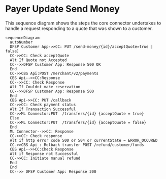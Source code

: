 # Payer Update Send Money
This sequence diagram shows the steps the core connector undertakes to handle a request responding to a quote that was shown to a customer. 

```mermaid
sequenceDiagram
  autoNumber
  DFSP Customer App->>CC: PUT /send-money/{id}/acceptQuote=true | false]
  CC->>CC: Check acceptQuote
  Alt If Quote not Accepted
  CC-->>DFSP Customer App: Response 500 OK
  End
  CC->>CBS Api:POST /merchant/v2/payments
  CBS Api-->>CC:Response
  CC-->>CC: Check Response
  Alt If Couldnt make reservation
  CC-->>DFSP Customer App: Response 500
  End
  CBS Api->>CC: PUT /callback
  CC->>CC: Check payment status 
  Alt If Transaction Successful
  CC->>ML Connector:PUT  /transfers/{id} {acceptQuote = true}
  Else
  CC->>ML Connector:PUT  /transfers/{id} {acceptQuote = false}
  End
  ML Connector-->>CC: Response
  CC->>CC: Check response
  Alt if http error code 500 or 504 or currentState = ERROR_OCCURED
  CC->>CBS Api : Rolback transfer POST /refund/customer/funds
  CBS Api-->>CC:Check Response
  Alt if Response not Successful
  CC->>CC: Initiate manual refund
  End
  End
  CC-->> DFSP Customer App: Response 200
```
